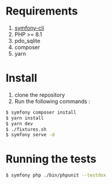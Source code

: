 Requirements
============

1. [symfony-cli](https://symfony.com/download)
2. PHP >= 8.1
3. pdo_sqlite
4. composer
5. yarn

Install
=======

1. clone the repository
2. Run the following commands :

```bash
$ symfony composer install
$ yarn install
$ yarn dev
$ ./fixtures.sh
$ symfony serve -d
```

Running the tests
=================

```bash
$ symfony php ./bin/phpunit --testdox
```
